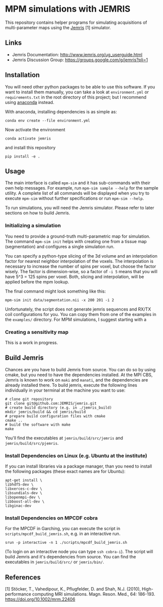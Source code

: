 # MPM simulations with JEMRIS
This repository contains helper programs for simulating acquisitions of multi-parameter maps using the [Jemris](https://github.com/JEMRIS/jemris) [1] simulator.

## Links
* Jemris Documentation: http://www.jemris.org/ug_userguide.html
* Jemris Discussion Group: https://groups.google.com/g/jemris?pli=1

## Installation
You will need other python packages to be able to use this software. 
If you want to install them manually, you can take a look at `environment.yml` or `requirements.txt` in the root directory of this project; 
but I recommend using [anaconda](https://docs.conda.io/en/latest/miniconda.html) instead. 

With anaconda, installing dependencies is as simple as:
```shell
conda env create --file environment.yml
```
Now activate the environment
```shell
conda activate jemris
```
and install this repository
```shell
pip install -e .
```

## Usage
The main interface is called `mpm-sim` and it has sub-commands with their own help messages.
For example, run `mpm-sim sample --help` for the sample utility.
A complete list of all commands will be displayed when you try to execute `mpm-sim` without further specifications or run `mpm-sim --help`.

To run simulations, you will need the Jemris simulator. 
Please refer to later sections on how to build Jemris.

### Initializing a simulation
You need to provide a ground-truth multi-parametric map for simulation. 
The command `mpm-sim init` helps with creating one from a tissue map (segmentation) and configures a single simulation run.

You can specify a python-type slicing of the 3d volume and an interpolation factor for nearest neighbor interpolation of the voxels. 
The interpolation is necessary to increase the number of spins per voxel, but choose the factor wisely. The factor is dimension-wise, so a factor of `-i 5` means that you will have 5^3 = 125 spins per voxel. 
Both, slicing and interpolation, will be applied before the mpm lookup.

The final command might look something like this:
```shell
mpm-sim init data/segmentation.nii -x 200 201 -i 2
```

Unfortunately, the script does not generate jemris sequences and RX/TX coil configurations for you.
You can copy them from one of the examples in the `examples/` directory.
For MPM simulations, I suggest starting with a 

### Creating a sensitivity map
This is a work in progress.

## Build Jemris
Chances are you have to build Jemris from source. You can do so by using cmake, but you need to have the dependencies installed. 
At the MPI CBS, Jemris is known to work on `maki` and `manati`, and the dependencies are already installed there. 
To build jemris, execute the following lines individually in your terminal at the machine you want to use:
```shell
# clone git repository
git clone git@github.com:JEMRIS/jemris.git
# create build directory (e.g. in ./jemris_build)
mkdir jemris/build && cd jemris/build
# prepare build configuration files with cmake
cmake ..
# build the software with make
make
```
You'll find the executables at `jemris/build/src/jemris` and `jemris/build/src/pjemris`.

### Install Dependencies on Linux (e.g. Ubuntu at the institute)
If you can install libraries via a package manager, than you need to install the following packages (these exact names are for Ubuntu):
```shell
apt-get install \
libhdf5-dev \
libxerces-c-dev \
libsundials-dev \
libopenmpi-dev \
libboost-all-dev \
libginac-dev 
```

### Install Dependencies on MPCDF cobra
For the MPCDF in Garching, you can execute the script in `scripts/mpcdf_build_jemris.sh`, e.g. in an interactive run. 
```shell
srun -p interactive -n 1 ./scripts/mpcdf_build_jemris.sh
```
(To login on an interactive node you can type `ssh cobra-i`).
The script will build Jemris and it's dependencies from source. 
You can find the executables in `jemris/build/src/` or `jemris/bin/`.

## References
[1] Stöcker, T., Vahedipour, K., Pflugfelder, D. and Shah, N.J. (2010), High-performance computing MRI simulations. Magn. Reson. Med., 64: 186-193. https://doi.org/10.1002/mrm.22406
